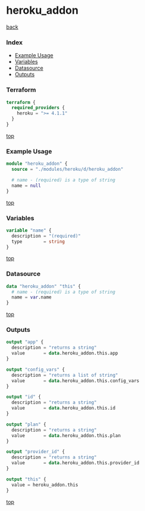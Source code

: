 # heroku_addon

[back](../heroku.md)

### Index

- [Example Usage](#example-usage)
- [Variables](#variables)
- [Datasource](#datasource)
- [Outputs](#outputs)

### Terraform

```terraform
terraform {
  required_providers {
    heroku = ">= 4.1.1"
  }
}
```

[top](#index)

### Example Usage

```terraform
module "heroku_addon" {
  source = "./modules/heroku/d/heroku_addon"

  # name - (required) is a type of string
  name = null
}
```

[top](#index)

### Variables

```terraform
variable "name" {
  description = "(required)"
  type        = string
}
```

[top](#index)

### Datasource

```terraform
data "heroku_addon" "this" {
  # name - (required) is a type of string
  name = var.name
}
```

[top](#index)

### Outputs

```terraform
output "app" {
  description = "returns a string"
  value       = data.heroku_addon.this.app
}

output "config_vars" {
  description = "returns a list of string"
  value       = data.heroku_addon.this.config_vars
}

output "id" {
  description = "returns a string"
  value       = data.heroku_addon.this.id
}

output "plan" {
  description = "returns a string"
  value       = data.heroku_addon.this.plan
}

output "provider_id" {
  description = "returns a string"
  value       = data.heroku_addon.this.provider_id
}

output "this" {
  value = heroku_addon.this
}
```

[top](#index)